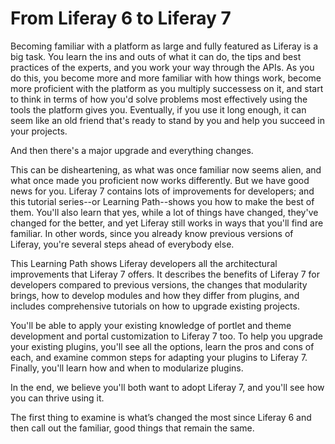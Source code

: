 # From Liferay 6 to Liferay 7 [](id=from-liferay-6-to-liferay-7)

Becoming familiar with a platform as large and fully featured as Liferay is 
a big task. You learn the ins and outs of what it can do, the tips and best 
practices of the experts, and you work your way through the APIs. As you do 
this, you become more and more familiar with how things work, become more 
proficient with the platform as you multiply successess on it, and start to 
think in terms of how you'd solve problems most effectively using the tools the 
platform gives you. Eventually, if you use it long enough, it can seem like an 
old friend that's ready to stand by you and help you succeed in your projects. 

And then there's a major upgrade and everything changes. 

This can be disheartening, as what was once familiar now seems alien, and what 
once made you proficient now works differently. But we have good news for you. 
Liferay 7 contains lots of improvements for developers; and this tutorial 
series--or Learning Path--shows you how to make the best of them. You'll also 
learn that yes, while a lot of things have changed, they've changed for the 
better, and yet Liferay still works in ways that you'll find are familiar. In 
other words, since you already know previous versions of Liferay, you're 
several steps ahead of everybody else. 

This Learning Path shows Liferay developers all the architectural improvements 
that Liferay 7 offers. It describes the benefits of Liferay 7 for developers 
compared to previous versions, the changes that modularity brings, how to 
develop modules and how they differ from plugins, and includes comprehensive 
tutorials on how to upgrade existing projects.

You'll be able to apply your existing knowledge of portlet and theme development
and portal customization to Liferay 7 too. To help you upgrade your existing 
plugins, you'll see all the options, learn the pros and cons of each, and 
examine common steps for adapting your plugins to Liferay 7. Finally, you'll 
learn how and when to modularize plugins.

In the end, we believe you'll both want to adopt Liferay 7, and you'll see 
how you can thrive using it.

The first thing to examine is what’s changed the most since Liferay 6 and then 
call out the familiar, good things that remain the same. 
